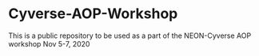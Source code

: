 # Cyverse-AOP-Workshop
This is a public repository to be used as a part of the NEON-Cyverse AOP workshop Nov 5-7, 2020
